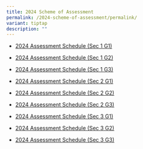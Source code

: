 ```yaml
---
title: 2024 Scheme of Assessment
permalink: /2024-scheme-of-assessment/permalink/
variant: tiptap
description: ""
---
```

<ul data-tight="true" class="tight">
<li>
<p><a href="/files/2024/2024_Assessment_Schedule__Sec_1_G1_.pdf" rel="noopener noreferrer nofollow" target="_blank">2024 Assessment Schedule (Sec 1 G1)</a>
</p>
</li>
<li>
<p><a href="/files/2024/2024_Assessment_Schedule__Sec_1_G2_.pdf" rel="noopener noreferrer nofollow" target="_blank">2024 Assessment Schedule (Sec 1 G2)</a>
</p>
</li>
<li>
<p><a href="/files/2024/2024_Assessment_Schedule__Sec_1_G3_.pdf" rel="noopener noreferrer nofollow" target="_blank">2024 Assessment Schedule (Sec 1 G3)</a>
</p>
</li>
<li>
<p><a href="/files/2024/2024_Assessment_Schedule__Sec_2_G1_.pdf" rel="noopener noreferrer nofollow" target="_blank">2024 Assessment Schedule (Sec 2 G1)</a>
</p>
</li>
<li>
<p><a href="/files/2024/2024_Assessment_Schedule__Sec_2_G2_.pdf" rel="noopener noreferrer nofollow" target="_blank">2024 Assessment Schedule (Sec 2 G2)</a>
</p>
</li>
<li>
<p><a href="/files/2024/2024_Assessment_Schedule__Sec_2_G3_.pdf" rel="noopener noreferrer nofollow" target="_blank">2024 Assessment Schedule (Sec 2 G3)</a>
</p>
</li>
<li>
<p><a href="/files/2024/2024_Assessment_Schedule__Sec_3_G1_.pdf" rel="noopener noreferrer nofollow" target="_blank">2024 Assessment Schedule (Sec 3 G1)</a>
</p>
</li>
<li>
<p><a href="/files/2024/2024_Assessment_Schedule__Sec_3_G2_.pdf" rel="noopener noreferrer nofollow" target="_blank">2024 Assessment Schedule (Sec 3 G2)</a>
</p>
</li>
<li>
<p><a href="/files/2024/2024_Assessment_Schedule__Sec_3_G3_.pdf" rel="noopener noreferrer nofollow" target="_blank">2024 Assessment Schedule (Sec 3 G3)</a>
</p>
</li>
</ul>
<p></p>